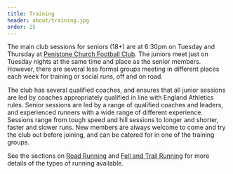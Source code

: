 ```yaml
---
title: Training
header: about/training.jpg
order: 25
---
```


The main club sessions for seniors (18+) are at 6:30pm on Tuesday and Thursday at [Penistone Church Football Club](https://www.google.co.uk/maps/place/Penistone+Church+Football+Club/@53.523332,-1.625649,17z/data=!3m1!4b1!4m2!3m1!1s0x48797d6f378b73f1:0x3ae39c5f7e6bf5ba?hl=en-GB). The juniors meet just on Tuesday nights at the same time and place as the senior members. However, there are several less formal groups meeting in different places each week for training or social runs, off and on road.

The club has several qualified coaches, and ensures that all junior sessions are led by coaches appropriately qualified in line with England Athletics rules. Senior sessions are led by a range of qualified coaches and leaders, and experienced runners with a wide range of different experience. Sessions range from tough speed and hill sessions to longer and shorter, faster and slower runs. New members are always welcome to come and try the club out before joining, and can be catered for in one of the training groups.

See the sections on [Road Running](https://pfrac.chrishodgson.co.uk/about/road-running) and [Fell and Trail Running](https://pfrac.chrishodgson.co.uk/about/fell-running) for more details of the types of running available.
